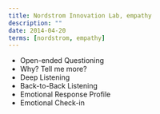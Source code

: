 ```yaml
---
title: Nordstrom Innovation Lab, empathy
description: ""
date: 2014-04-20
terms: [nordstrom, empathy]
---
```


- Open-ended Questioning
- Why? Tell me more?
- Deep Listening
- Back-to-Back Listening
- Emotional Response Profile
- Emotional Check-in
